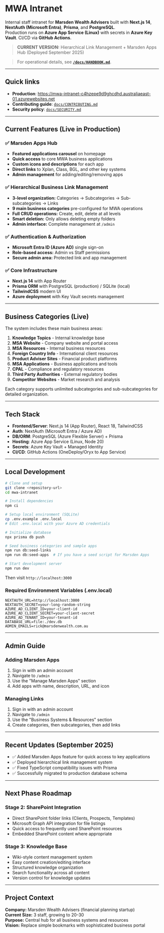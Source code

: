 # MWA Intranet

Internal staff intranet for **Marsden Wealth Advisers** built with **Next.js 14**, **NextAuth (Microsoft Entra)**, **Prisma**, and **PostgreSQL**.  
Production runs on **Azure App Service (Linux)** with secrets in **Azure Key Vault**. CI/CD via **GitHub Actions**.

> **CURRENT VERSION:** Hierarchical Link Management + Marsden Apps Hub (Deployed September 2025)

> For operational details, see **[`/docs/HANDBOOK.md`](docs/HANDBOOK.md)**.

---

## Quick links

- **Production**: https://mwa-intranet-c4hzepe9d9ghcdhd.australiaeast-01.azurewebsites.net  
- **Contributing guide**: [`docs/CONTRIBUTING.md`](docs/CONTRIBUTING.md)
- **Security policy**: [`docs/SECURITY.md`](docs/SECURITY.md)

---

## Current Features (Live in Production)

### ✅ Marsden Apps Hub
- **Featured applications carousel** on homepage
- **Quick access** to core MWA business applications
- **Custom icons and descriptions** for each app
- **Direct links** to Xplan, Class, BGL, and other key systems
- **Admin management** for adding/editing/removing apps

### ✅ Hierarchical Business Link Management
- **3-level organization:** Categories → Subcategories → Sub-subcategories → Links
- **9 main business categories** pre-configured for MWA operations
- **Full CRUD operations:** Create, edit, delete at all levels
- **Smart deletion:** Only allows deleting empty folders
- **Admin interface:** Complete management at `/admin`

### ✅ Authentication & Authorization
- **Microsoft Entra ID (Azure AD)** single sign-on
- **Role-based access:** Admin vs Staff permissions
- **Secure admin area:** Protected link and app management

### ✅ Core Infrastructure
- **Next.js 14** with App Router
- **Prisma ORM** with PostgreSQL (production) / SQLite (local)
- **TailwindCSS** modern UI
- **Azure deployment** with Key Vault secrets management

---

## Business Categories (Live)

The system includes these main business areas:

1. **Knowledge Topics** - Internal knowledge base
2. **MSA Website** - Company website and portal access  
3. **MSA Resources** - Internal business resources
4. **Foreign Country Info** - International client resources
5. **Product Adviser Sites** - Financial product platforms
6. **MSA Applications** - Business applications and tools
7. **CPAL** - Compliance and regulatory resources
8. **Third Party Authorities** - External regulatory bodies
9. **Competitor Websites** - Market research and analysis

Each category supports unlimited subcategories and sub-subcategories for detailed organization.

---

## Tech Stack

- **Frontend/Server**: Next.js 14 (App Router), React 18, TailwindCSS  
- **Auth**: NextAuth (Microsoft Entra / Azure AD)  
- **DB/ORM**: PostgreSQL (Azure Flexible Server) + Prisma  
- **Hosting**: Azure App Service (Linux, Node 20)  
- **Secrets**: Azure Key Vault + Managed Identity  
- **CI/CD**: GitHub Actions (OneDeploy/Oryx to App Service)

---

## Local Development 

```bash
# Clone and setup
git clone <repository-url>
cd mwa-intranet

# Install dependencies
npm ci

# Setup local environment (SQLite)
cp .env.example .env.local
# Edit .env.local with your Azure AD credentials

# Initialize database
npx prisma db push

# Seed business categories and sample apps
npm run db:seed-links
npm run db:seed-apps  # If you have a seed script for Marsden Apps

# Start development server
npm run dev
```

Then visit `http://localhost:3000`

### Required Environment Variables (.env.local)
```env
NEXTAUTH_URL=http://localhost:3000
NEXTAUTH_SECRET=your-long-random-string
AZURE_AD_CLIENT_ID=your-client-id
AZURE_AD_CLIENT_SECRET=your-client-secret  
AZURE_AD_TENANT_ID=your-tenant-id
DATABASE_URL=file:./dev.db
ADMIN_EMAILS=rick@marsdenwealth.com.au
```

---

## Admin Guide

### Adding Marsden Apps
1. Sign in with an admin account
2. Navigate to `/admin`
3. Use the "Manage Marsden Apps" section
4. Add apps with name, description, URL, and icon

### Managing Links
1. Sign in with an admin account
2. Navigate to `/admin`
3. Use the "Business Systems & Resources" section
4. Create categories, then subcategories, then add links

---

## Recent Updates (September 2025)

- ✅ Added Marsden Apps feature for quick access to key applications
- ✅ Deployed hierarchical link management system
- ✅ Fixed TypeScript compatibility issues with Prisma
- ✅ Successfully migrated to production database schema

---

## Next Phase Roadmap

### Stage 2: SharePoint Integration
- Direct SharePoint folder links (Clients, Prospects, Templates)
- Microsoft Graph API integration for file listings
- Quick access to frequently used SharePoint resources
- Embedded SharePoint content where appropriate

### Stage 3: Knowledge Base
- Wiki-style content management system
- Easy content creation/editing interface  
- Structured knowledge organization
- Search functionality across all content
- Version control for knowledge updates

---

## Project Context

**Company:** Marsden Wealth Advisers (financial planning startup)  
**Current Size:** 3 staff, growing to 20-30  
**Purpose:** Central hub for all business systems and resources  
**Vision:** Replace simple bookmarks with sophisticated business portal
